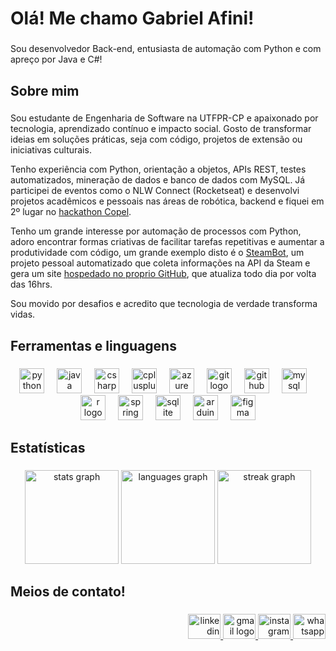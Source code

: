 # Olá! Me chamo Gabriel Afini!

###

Sou desenvolvedor Back-end, entusiasta de automação com Python e com apreço por Java e C#!

###

## Sobre mim

###

Sou estudante de Engenharia de Software na UTFPR-CP e apaixonado por tecnologia, aprendizado contínuo e impacto social. Gosto de transformar ideias em soluções práticas, seja com código, projetos de extensão ou iniciativas culturais.

Tenho experiência com Python, orientação a objetos, APIs REST, testes automatizados, mineração de dados e banco de dados com MySQL. Já participei de eventos como o NLW Connect (Rocketseat) e desenvolvi projetos acadêmicos e pessoais nas áreas de robótica, backend e fiquei em 2º lugar no [hackathon Copel](https://www.copel.com/site/hackathon/#premiacao).

Tenho um grande interesse por automação de processos com Python, adoro encontrar formas criativas de facilitar tarefas repetitivas e aumentar a produtividade com código, um grande exemplo disto é o [SteamBot](https://github.com/AzumaNoDoragon/SteamBot), um projeto pessoal automatizado que coleta informações na API da Steam e gera um site [hospedado no proprio GitHub](https://azumanodoragon.github.io/SteamBot/), que atualiza todo dia por volta das 16hrs.

Sou movido por desafios e acredito que tecnologia de verdade transforma vidas.

###

## Ferramentas e linguagens

###

<div align="center">
  <img src="https://cdn.jsdelivr.net/gh/devicons/devicon/icons/python/python-original.svg" height="40" alt="python logo"  />
  <img width="12" />
  <img src="https://cdn.jsdelivr.net/gh/devicons/devicon/icons/java/java-original.svg" height="40" alt="java logo"  />
  <img width="12" />
  <img src="https://cdn.jsdelivr.net/gh/devicons/devicon/icons/csharp/csharp-original.svg" height="40" alt="csharp logo"  />
  <img width="12" />
  <img src="https://cdn.jsdelivr.net/gh/devicons/devicon/icons/cplusplus/cplusplus-original.svg" height="40" alt="cplusplus logo"  />
  <img width="12" />
  <img src="https://cdn.jsdelivr.net/gh/devicons/devicon/icons/azure/azure-original.svg" height="40" alt="azure logo"  />
  <img width="12" />
  <img src="https://cdn.jsdelivr.net/gh/devicons/devicon/icons/git/git-original.svg" height="40" alt="git logo"  />
  <img width="12" />
  <img src="https://cdn.jsdelivr.net/gh/devicons/devicon/icons/github/github-original.svg" height="40" alt="github logo"  />
  <img width="12" />
  <img src="https://cdn.jsdelivr.net/gh/devicons/devicon/icons/mysql/mysql-original.svg" height="40" alt="mysql logo"  />
  <img width="12" />
  <img src="https://cdn.jsdelivr.net/gh/devicons/devicon/icons/r/r-original.svg" height="40" alt="r logo"  />
  <img width="12" />
  <img src="https://cdn.jsdelivr.net/gh/devicons/devicon/icons/spring/spring-original.svg" height="40" alt="spring logo"  />
  <img width="12" />
  <img src="https://cdn.jsdelivr.net/gh/devicons/devicon/icons/sqlite/sqlite-original.svg" height="40" alt="sqlite logo"  />
  <img width="12" />
  <img src="https://cdn.jsdelivr.net/gh/devicons/devicon/icons/arduino/arduino-original.svg" height="40" alt="arduino logo"  />
  <img width="12" />
  <img src="https://cdn.jsdelivr.net/gh/devicons/devicon/icons/figma/figma-original.svg" height="40" alt="figma logo"  />
</div>

###

## Estatísticas

###

<div align="center">
  <img src="https://github-readme-stats.vercel.app/api?username=AzumaNoDoragon&hide_title=false&hide_rank=false&show_icons=true&include_all_commits=true&count_private=true&disable_animations=false&theme=dracula&locale=en&hide_border=false&order=1" height="150" alt="stats graph"  />
  <img src="https://github-readme-stats.vercel.app/api/top-langs?username=AzumaNoDoragon&locale=en&hide_title=false&layout=compact&card_width=320&langs_count=12&theme=dracula&hide_border=false&order=2" height="150" alt="languages graph"  />
  <img src="https://streak-stats.demolab.com?user=AzumaNoDoragon&locale=en&mode=daily&theme=dracula&hide_border=false&border_radius=5&order=3" height="150" alt="streak graph"  />
</div>

###

## Meios de contato!

###

<div align="right">
  <a href="https://www.linkedin.com/in/gabriel-santos-afini-da-silva-1b604423b " target="_blank">
    <img src="https://raw.githubusercontent.com/maurodesouza/profile-readme-generator/master/src/assets/icons/social/linkedin/default.svg" width="52" height="40" alt="linkedin logo"  />
  </a>
  <a href="https://mail.google.com/mail/?view=cm&fs=1&to=gsilva.2020@alunos.utfpr.edu.br" target="_blank">
    <img src="https://raw.githubusercontent.com/maurodesouza/profile-readme-generator/master/src/assets/icons/social/gmail/default.svg" width="52" height="40" alt="gmail logo"  />
  </a>
  <a href="https://www.instagram.com/bixao_afini" target="_blank">
    <img src="https://raw.githubusercontent.com/maurodesouza/profile-readme-generator/master/src/assets/icons/social/instagram/default.svg" width="52" height="40" alt="instagram logo"  />
  </a>
  <a href="https://wa.me/5543988729559" target="_blank">
    <img src="https://raw.githubusercontent.com/maurodesouza/profile-readme-generator/master/src/assets/icons/social/whatsapp/default.svg" width="52" height="40" alt="whatsapp logo"  />
  </a>
</div>

###
